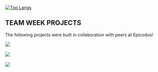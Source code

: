 <!-- <picture>
 <source media="(prefers-color-scheme: dark)" srcset="YOUR-DARKMODE-IMAGE">
 <source media="(prefers-color-scheme: light)" srcset="YOUR-LIGHTMODE-IMAGE">
 <img alt="YOUR-ALT-TEXT" src="YOUR-DEFAULT-IMAGE">
</picture> -->

[![Top Langs](https://github-readme-stats.vercel.app/api/top-langs/?username=asheurban&layout=compact&theme=graywhite&hide_progress=true)](https://github.com/asheurban/github-readme-stats)

## TEAM WEEK PROJECTS
The following projects were built in collaboration with peers at Epicodus!

<a href="https://github.com/asheurban/watch-out-for-frank">
  <img align="center" src="https://github-readme-stats.vercel.app/api/pin/?username=asheurban&repo=watch-out-for-frank&theme=graywhite" />
</a>
<br>
<br>
<a href="https://github.com/asheurban/spacejelly">
  <img align="center" src="https://github-readme-stats.vercel.app/api/pin/?username=asheurban&repo=spacejelly&theme=graywhite" />
</a>
<br>
<br>
<a href="https://github.com/asheurban/the-event-handlers">
  <img align="center" src="https://github-readme-stats.vercel.app/api/pin/?username=asheurban&repo=the-event-handlers&theme=graywhite" />
</a>
